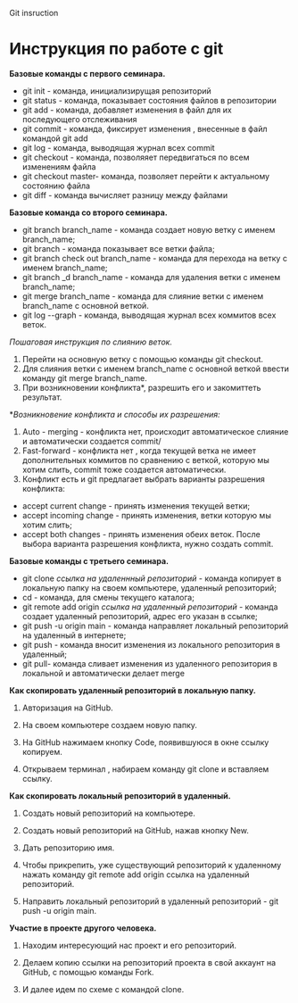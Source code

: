Git insruction
# Инструкция по работе с git
**Базовые команды с первого семинара.**

* git init - команда, инициализирущая репозиторий
* git status - команда, показывает состояния файлов в репозитории
* git add - команда, добавляет изменения в файл для их последующего отслеживания
* git commit - команда, фиксирует изменения , внесенные в файл командой git add
* git log - команда, выводящая журнал всех commit
* git checkout - команда, позволяяет передвигаться по всем изменениям файла 
* git checkout  master- команда, позволяет перейти к актуальному состоянию файла
* git diff - команда вычисляет разницу между файлами

**Базовые команда со второго семинара.**

* git branch branch_name - команда создает новую ветку с именем branch_name;
* git branch - команда показывает все ветки файла;
* git branch check out branch_name - команда для перехода на ветку с именем branch_name;
* git branch _d branch_name - команда для удаления ветки с именем branch_name;
* git merge branch_name - команда для слияние ветки с именем branch_name с основной веткой.
* git log --graph - команда, выводящая журнал всех коммитов всех веток.

*Пошаговая инструкция по слиянию веток.*

1. Перейти на основную ветку с помощью команды git checkout.
2. Для слияния ветки с именем branch_name с основной веткой ввести команду git merge branch_name.
3. При возникновении конфликта*, разрешить его и закомиттеть результат.

**Возникновение конфликта и способы их разрешения:*
1. Auto - merging - конфликта нет, происходит автоматическое слияние и автоматически создается commit/
2. Fast-forward - конфликта нет , когда текущей ветка не имеет дополнительных коммитов по сравнению с веткой, которую мы хотим слить, commit тоже создается автоматически.
3. Конфликт есть и git предлагает выбрать варианты разрешения конфликта:
* accept current change - принять изменения текущей ветки;
* accept incoming change - принять изменения, ветки которую мы хотим слить;
* accept both changes - принять изменения обеих веток.
После выбора варианта разрешения конфликта, нужно создать commit.

**Базовые команды с третьего семинара.**
* git clone *ссылка на удаленнный репозиторий* - команда копирует в локальную папку на своем компьютере, удаленный репозиторий;
* cd - команда, для смены текущего каталога;
* git remote add origin *ссылка на удаленный репозиторий* - команда создает удаленный репозиторий, адрес его указан в ссылке;
* git push -u origin main - команда направляет локальный репозиторий  на удаленный в интернете;
* git push - команда вносит изменения из локального репозитория в удаленный;
* git pull- команда сливает изменения из удаленного репозитория в локальной и автоматически делает merge 

**Как скопировать удаленный репозиторий в локальную папку.**

1. Авторизация на GitHub.

2. На своем компьютере создаем новую папку.

3. На GitHub нажимаем кнопку Code, появившуюся в окне ссылку копируем.

4. Открываем терминал , набираем команду git clone и вставляем ссылку.

**Как скопировать локальный репозиторий в удаленный.**

1. Создать новый репозиторий на компьютере.

2. Создать новый репозиторий на GitHub, нажав кнопку New.

3. Дать репозиторию имя.

4. Чтобы прикрепить, уже существующий репозиторий  к удаленному нажать команду git remote add origin ссылка на удаленный репозиторий.
5. Направить локальный репозиторий в удаленный репозиторий -  git push -u origin main.

**Участие в проекте другого человека.**

1. Находим интересующий нас проект и его репозиторий.

2. Делаем копию ссылки на репозиторий проекта в свой аккаунт на GitHub, с помощью команды Fork.

3. И далее идем по схеме с командой clone.
